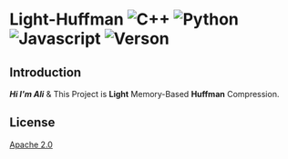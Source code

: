 # Light-Huffman ![C++](https://img.shields.io/badge/%20-blue?logo=csharp&logoColor=white) ![Python](https://img.shields.io/badge/%20-blue?logo=python&logoColor=white) ![Javascript](https://img.shields.io/badge/%20-yellow?logo=javascript&logoColor=white) ![Verson](https://img.shields.io/badge/1.0-purple)

## Introduction

***Hi I'm Ali*** & This Project is **Light** Memory-Based **Huffman** Compression.

## License

[Apache 2.0](./LICENSE.txt)